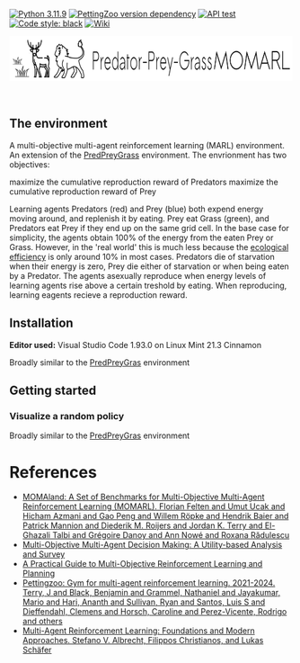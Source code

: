 


[![Python 3.11.9](https://img.shields.io/badge/python-3.11.9-blue.svg)](https://www.python.org/downloads/release/python-3117/)
[![PettingZoo version dependency](https://img.shields.io/badge/PettingZoo-v1.24.3-blue)]()
[![API test](https://img.shields.io/badge/API_test-passed-brightgreen)]()
[![Code style: black](https://img.shields.io/badge/code%20style-black-000000.svg)](https://github.com/psf/black)
[![Wiki](https://img.shields.io/badge/Wiki-background-green)]()
</br>
<p align="center">
    <img src="https://github.com/doesburg11/MOMARL/blob/main/assets/mo_predpreygrass.png" width="700" height="80"/> 
</p>
</br>

## The environment
A multi-objective multi-agent reinforcement learning (MARL) environment. An extension of the [PredPreyGrass](https://github.com/doesburg11/PredPreyGrass) environment. The envrionment has two objectives: 

maximize the cumulative reproduction reward of Predators
maximize the cumulative reproduction reward of Prey 


Learning agents Predators (red) and Prey (blue) both expend energy moving around, and replenish it by eating. Prey eat Grass (green), and Predators eat Prey if they end up on the same grid cell. In the base case for simplicity, the agents obtain 100% of the energy from the eaten Prey or Grass. However, in the 'real world' this is much less because the [ecological efficiency](https://en.wikipedia.org/wiki/Ecological_efficiency) is only around 10% in most cases. Predators die of starvation when their energy is zero, Prey die either of starvation or when being eaten by a Predator. The agents asexually reproduce when energy levels of learning agents rise above a certain treshold by eating. When reproducing, learning eagents recieve a reproduction reward.

## Installation

**Editor used:** Visual Studio Code 1.93.0 on Linux Mint 21.3 Cinnamon

Broadly similar to the [PredPreyGras](https://github.com/doesburg11/PredPreyGrass?tab=readme-ov-file#installation) environment
    
## Getting started

### Visualize a random policy

Broadly similar to the [PredPreyGras](https://github.com/doesburg11/PredPreyGrass?tab=readme-ov-file#visualize-a-random-policy) environment

# References

- [MOMAland: A Set of Benchmarks for Multi-Objective Multi-Agent Reinforcement Learning (MOMARL). Florian Felten and Umut Ucak and Hicham Azmani and Gao Peng and Willem Röpke and Hendrik Baier and Patrick Mannion and Diederik M. Roijers and Jordan K. Terry and El-Ghazali Talbi and Grégoire Danoy and Ann Nowé and Roxana Rădulescu](https://momaland.farama.org/)
- [Multi-Objective Multi-Agent Decision Making: A Utility-based Analysis and Survey](https://arxiv.org/abs/1909.02964)
- [A Practical Guide to Multi-Objective Reinforcement Learning and Planning](https://arxiv.org/abs/2103.09568)
- [Pettingzoo: Gym for multi-agent reinforcement learning. 2021-2024. Terry, J and Black, Benjamin and Grammel, Nathaniel and Jayakumar, Mario and Hari, Ananth and Sullivan, Ryan and Santos, Luis S and Dieffendahl, Clemens and Horsch, Caroline and Perez-Vicente, Rodrigo and others](https://pettingzoo.farama.org/)  
- [Multi-Agent Reinforcement Learning: Foundations and Modern Approaches. Stefano V. Albrecht, Filippos Christianos, and Lukas Schäfer](https://www.marl-book.com/download/marl-book.pdf)
